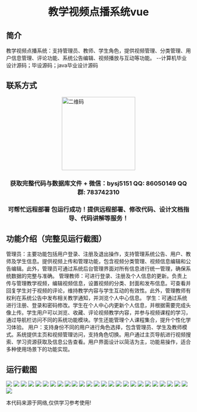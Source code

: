 <p><h1 align="center">教学视频点播系统vue</h1></p>

## 简介
教学视频点播系统：支持管理员、教师、学生角色，提供视频管理、分类管理、用户信息管理、评论功能、系统公告编辑、视频播放与互动等功能。    --计算机毕业设计源码；毕设源码；java毕业设计源码


## 联系方式
<img src="https://bs-1329754181.cos.ap-shanghai.myqcloud.com/wx.jpg" alt="二维码" style="display: block; margin: 0 auto;" width="200px">
<p><h3 align="center">获取完整代码与数据库文件 + 微信：bysj5151 QQ: 86050149 QQ群: 783742310</h3></p>
<p><h3 align="center">可帮忙远程部署 包运行成功！提供远程部署、修改代码、设计文档指导、代码讲解等服务！</h3></p>

## 功能介绍（完整见运行截图）
管理员：主要功能包括用户登录、注册及退出操作，支持管理系统公告、用户、教师及学生信息。提供视频上传和管理功能，包含视频分类管理、视频信息编辑和公告编辑。此外，管理员可通过系统后台管理界面对所有信息进行统一管理，确保系统数据的完整与准确。 管理教师：可进行登录、注册及个人信息的更新。负责上传与管理教学视频，编辑视频信息，设置视频的分类、封面和发布信息。可查看并回复学生对于视频的评论，维持教学内容与学生互动的有效性。此外，管理教师有权利在系统公告中发布相关教学通知，并浏览个人中心信息。 学生：可通过系统进行注册、登录和密码修改。学生在个人中心内更新个人信息，并根据需要完成头像上传。学生用户可以浏览、收藏、评论视频教学内容，并参与视频课程的学习，通过导航栏访问不同的系统功能模块。学生还能管理个人课程集合，提升个性化学习体验。 用户：支持身份不同的用户进行角色选择，包含管理员、学生及教师模式。系统提供主页和视频管理访问，支持角色切换。用户通过主页导航进行视频搜索、学习资源获取及信息公告查看。用户界面设计以简洁为主，功能易操作，适合多种使用场景下的功能实现。


## 运行截图
![](https://bs-1329754181.cos.ap-shanghai.myqcloud.com/ssm/TeachingVideoOnDemandSystem/img/001.jpg)
![](https://bs-1329754181.cos.ap-shanghai.myqcloud.com/ssm/TeachingVideoOnDemandSystem/img/002.jpg)
![](https://bs-1329754181.cos.ap-shanghai.myqcloud.com/ssm/TeachingVideoOnDemandSystem/img/003.jpg)
![](https://bs-1329754181.cos.ap-shanghai.myqcloud.com/ssm/TeachingVideoOnDemandSystem/img/004.jpg)
![](https://bs-1329754181.cos.ap-shanghai.myqcloud.com/ssm/TeachingVideoOnDemandSystem/img/005.jpg)
![](https://bs-1329754181.cos.ap-shanghai.myqcloud.com/ssm/TeachingVideoOnDemandSystem/img/006.jpg)
![](https://bs-1329754181.cos.ap-shanghai.myqcloud.com/ssm/TeachingVideoOnDemandSystem/img/007.jpg)
![](https://bs-1329754181.cos.ap-shanghai.myqcloud.com/ssm/TeachingVideoOnDemandSystem/img/008.jpg)
![](https://bs-1329754181.cos.ap-shanghai.myqcloud.com/ssm/TeachingVideoOnDemandSystem/img/009.jpg)
![](https://bs-1329754181.cos.ap-shanghai.myqcloud.com/ssm/TeachingVideoOnDemandSystem/img/010.jpg)
![](https://bs-1329754181.cos.ap-shanghai.myqcloud.com/ssm/TeachingVideoOnDemandSystem/img/011.jpg)
![](https://bs-1329754181.cos.ap-shanghai.myqcloud.com/ssm/TeachingVideoOnDemandSystem/img/012.jpg)
![](https://bs-1329754181.cos.ap-shanghai.myqcloud.com/ssm/TeachingVideoOnDemandSystem/img/013.jpg)
![](https://bs-1329754181.cos.ap-shanghai.myqcloud.com/ssm/TeachingVideoOnDemandSystem/img/014.jpg)
![](https://bs-1329754181.cos.ap-shanghai.myqcloud.com/ssm/TeachingVideoOnDemandSystem/img/015.jpg)
![](https://bs-1329754181.cos.ap-shanghai.myqcloud.com/ssm/TeachingVideoOnDemandSystem/img/016.jpg)
![](https://bs-1329754181.cos.ap-shanghai.myqcloud.com/ssm/TeachingVideoOnDemandSystem/img/017.jpg)
![](https://bs-1329754181.cos.ap-shanghai.myqcloud.com/ssm/TeachingVideoOnDemandSystem/img/018.jpg)
![](https://bs-1329754181.cos.ap-shanghai.myqcloud.com/ssm/TeachingVideoOnDemandSystem/img/019.jpg)
![](https://bs-1329754181.cos.ap-shanghai.myqcloud.com/ssm/TeachingVideoOnDemandSystem/img/020.jpg)
![](https://bs-1329754181.cos.ap-shanghai.myqcloud.com/ssm/TeachingVideoOnDemandSystem/img/021.jpg)
![](https://bs-1329754181.cos.ap-shanghai.myqcloud.com/ssm/TeachingVideoOnDemandSystem/img/022.jpg)
![](https://bs-1329754181.cos.ap-shanghai.myqcloud.com/ssm/TeachingVideoOnDemandSystem/img/023.jpg)
![](https://bs-1329754181.cos.ap-shanghai.myqcloud.com/ssm/TeachingVideoOnDemandSystem/img/024.jpg)
![](https://bs-1329754181.cos.ap-shanghai.myqcloud.com/ssm/TeachingVideoOnDemandSystem/img/025.jpg)
![](https://bs-1329754181.cos.ap-shanghai.myqcloud.com/ssm/TeachingVideoOnDemandSystem/img/026.jpg)

<p>本代码来源于网络,仅供学习参考使用!</p>
